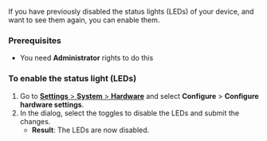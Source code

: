 <!-- Disabling the LEDs. applies for both Home Assistant Green and Yellow -->

If you have previously disabled the status lights (LEDs) of your device, and want to see them again, you can enable them.

### Prerequisites

- You need **Administrator** rights to do this

### To enable the status light (LEDs)

1. Go to [**Settings** > **System** > **Hardware**](https://my.home-assistant.io/redirect/hardware/) and select **Configure** > **Configure hardware settings**.
2. In the dialog, select the toggles to disable the LEDs and submit the changes.
    - **Result**: The LEDs are now disabled.
